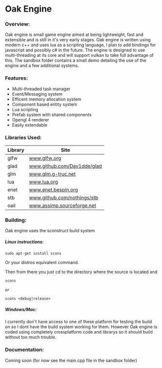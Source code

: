 # Oak Engine
### Overview:
 
Oak engine is small game engine aimed at being lightweight, fast and extensible and is still in it's very early stages. Oak engine is written using modern c++ and uses lua as a scripting language, I plan to add bindings for javascript and possibly c# in the future. The engine is designed to use multi-threading at its core and will support vulkan to take full advantage of this. The sandbox folder contains a small demo detailing the use of the engine and a few additional systems.

### Features:
- Multi-threaded task manager
- Event/Messaging system
- Efficent memory allocation system
- Component based entity system
- Lua scripting
- Prefab system with shared components
- Opengl 4 renderer
- Easily extendable

### Libraries Used:

| Library | Site |
| --- | --- |
| glfw | www.glfw.org |
| glad | www.github.com/Dav1dde/glad |
| glm | www.glm.g-truc.net |
| lua | www.lua.org |
| enet | www.enet.bespin.org |
| stb | www.github.com/nothings/stb |
| oail | www.assimp.sourceforge.net |

### Building:

Oak engine uses the sconstruct build system

##### Linux instructions:
~~~~
sudo apt-get install scons
~~~~
Or your distros equivalent command.

Then from there you just cd to the directory where the source is located and
~~~~
scons
~~~~
or
~~~~
scons <debug|release>
~~~~

##### Windows/Mac:
 
I currently don't have access to one of these platform for testing the build on so I dont have the build system working for them. However Oak engine is coded using completely crossplatform code and librarys so it should build without too much trouble. 

### Documentation:

Coming soon (for now see the main.cpp file in the sandbox folder) 
